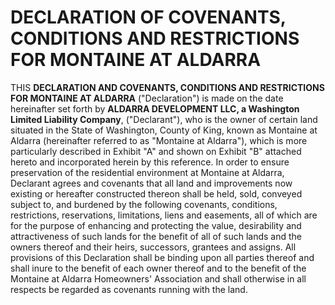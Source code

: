 # DECLARATION OF COVENANTS, CONDITIONS AND RESTRICTIONS FOR MONTAINE AT ALDARRA

THIS **DECLARATION AND COVENANTS, CONDITIONS AND RESTRICTIONS
FOR MONTAINE AT ALDARRA** ("Declaration") is made on the date hereinafter set forth by
**ALDARRA DEVELOPMENT LLC, a Washington Limited Liability Company**,
("Declarant"), who is the owner of certain land situated in the State of Washington, County of
King, known as Montaine at Aldarra (hereinafter referred to as "Montaine at Aldarra"), which
is more particularly described in Exhibit "A" and shown on Exhibit "B" attached hereto and
incorporated herein by this reference. In order to ensure preservation of the residential
environment at Montaine at Aldarra, Declarant agrees and covenants that all land and
improvements now existing or hereafter constructed thereon shall be held, sold, conveyed
subject to, and burdened by the following covenants, conditions, restrictions, reservations,
limitations, liens and easements, all of which are for the purpose of enhancing and protecting
the value, desirability and attractiveness of such lands for the benefit of all of such lands and
the owners thereof and their heirs, successors, grantees and assigns. All provisions of this
Declaration shall be binding upon all parties thereof and shall inure to the benefit of each
owner thereof and to the benefit of the Montaine at Aldarra Homeowners' Association and
shall otherwise in all respects be regarded as covenants running with the land.
